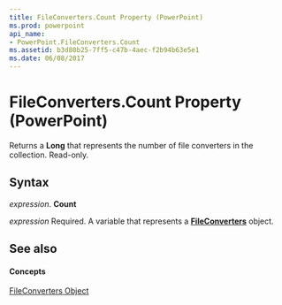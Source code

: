 ```yaml
---
title: FileConverters.Count Property (PowerPoint)
ms.prod: powerpoint
api_name:
- PowerPoint.FileConverters.Count
ms.assetid: b3d80b25-7ff5-c47b-4aec-f2b94b63e5e1
ms.date: 06/08/2017
---
```



# FileConverters.Count Property (PowerPoint)

Returns a **Long** that represents the number of file converters in the collection. Read-only.


## Syntax

 _expression_. **Count**

 _expression_ Required. A variable that represents a **[FileConverters](fileconverters-object-powerpoint.md)** object.


## See also


#### Concepts


[FileConverters Object](fileconverters-object-powerpoint.md)

